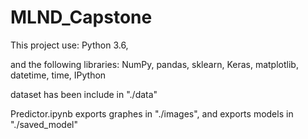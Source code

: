 # MLND_Capstone

This project use: Python 3.6,

and the following libraries: NumPy, pandas, sklearn, Keras, matplotlib, datetime, time, IPython


dataset has been include in "./data"

Predictor.ipynb exports graphes in "./images", and exports models in "./saved_model"
